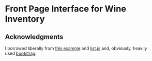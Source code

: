 # Front Page Interface for Wine Inventory



## Acknowledgments

I borrowed liberally from [this example](https://github.com/rypan/jekyll-db)
and [list.js](https://listjs.com) and, obviously, heavily used
[bootstrap](https://getbootstrap.com).
